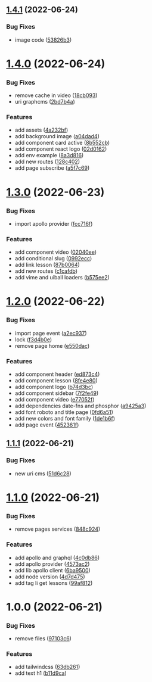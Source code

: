 ## [1.4.1](https://github.com/ialexanderbrito/plataforma-lab/compare/v1.4.0...v1.4.1) (2022-06-24)


### Bug Fixes

* image code ([53826b3](https://github.com/ialexanderbrito/plataforma-lab/commit/53826b3be8295cca7d2fe0fab7644851c64b6881))

# [1.4.0](https://github.com/ialexanderbrito/plataforma-lab/compare/v1.3.0...v1.4.0) (2022-06-24)


### Bug Fixes

* remove cache in video ([18cb093](https://github.com/ialexanderbrito/plataforma-lab/commit/18cb093fafcb54a2f71e005e842fddef3629f309))
* uri graphcms ([2bd7b4a](https://github.com/ialexanderbrito/plataforma-lab/commit/2bd7b4ab3164da18a5b8bf3730392a8592195b18))


### Features

* add assets ([4a232bf](https://github.com/ialexanderbrito/plataforma-lab/commit/4a232bf9f5ee3664946333d8a0fb4e529ab6222c))
* add background image ([a04dad4](https://github.com/ialexanderbrito/plataforma-lab/commit/a04dad44dc7b12de728a0238d14bb7c12ea58f76))
* add component card active ([8b552cb](https://github.com/ialexanderbrito/plataforma-lab/commit/8b552cb2364917a0812f3fb7132a3f11f270d05c))
* add component react logo ([02d0162](https://github.com/ialexanderbrito/plataforma-lab/commit/02d0162979e3b37c99004b8fe0178f317d521f63))
* add env example ([8a3d816](https://github.com/ialexanderbrito/plataforma-lab/commit/8a3d816d445ce5971aebba35740501fd6c33dc95))
* add new routes ([128c402](https://github.com/ialexanderbrito/plataforma-lab/commit/128c402d849ff27c53b42e6dc53e367e080513e7))
* add page subscribe ([a5f7c69](https://github.com/ialexanderbrito/plataforma-lab/commit/a5f7c6985d43cb88eb1312ed3a7487079dab9f1f))

# [1.3.0](https://github.com/ialexanderbrito/plataforma-lab/compare/v1.2.0...v1.3.0) (2022-06-23)


### Bug Fixes

* import apollo provider ([fcc716f](https://github.com/ialexanderbrito/plataforma-lab/commit/fcc716fec229229c836179d61cc3c50b37aaa39a))


### Features

* add component video ([02040ee](https://github.com/ialexanderbrito/plataforma-lab/commit/02040ee3d4f2631b83ccf4ae4ae8620f114c1f1c))
* add conditional slug ([0992ecc](https://github.com/ialexanderbrito/plataforma-lab/commit/0992ecc725750f70af81decae3bbca9ddd463ab6))
* add link lesson ([87b0064](https://github.com/ialexanderbrito/plataforma-lab/commit/87b00642f18f3824998411bfe93e83afb3a91d24))
* add new routes ([c1cafdb](https://github.com/ialexanderbrito/plataforma-lab/commit/c1cafdb047a9e535c5bba6d0949ccf4745c316f4))
* add vime and uiball loaders ([b575ee2](https://github.com/ialexanderbrito/plataforma-lab/commit/b575ee27bbf75444df71f472bd3c3efdf0ceaf28))

# [1.2.0](https://github.com/ialexanderbrito/plataforma-lab/compare/v1.1.1...v1.2.0) (2022-06-22)


### Bug Fixes

* import page event ([a2ec937](https://github.com/ialexanderbrito/plataforma-lab/commit/a2ec937c4b71740a42d1259fd51bc156960afa17))
* lock ([f3d4b0e](https://github.com/ialexanderbrito/plataforma-lab/commit/f3d4b0ede9563cf59bce5bd6975ef98a59783a6b))
* remove page home ([e550dac](https://github.com/ialexanderbrito/plataforma-lab/commit/e550dac5decbc50d56dc76914932b5037a1594f9))


### Features

* add component header ([ed873c4](https://github.com/ialexanderbrito/plataforma-lab/commit/ed873c4adef8686edb93d41b003b4a9ccb2f8f98))
* add component lesson ([8fe4e80](https://github.com/ialexanderbrito/plataforma-lab/commit/8fe4e804b39892321cd85c64b0a939663de0bc57))
* add component logo ([b74d3bc](https://github.com/ialexanderbrito/plataforma-lab/commit/b74d3bc112164d2ea22de38f4881ad9de3dc204a))
* add component sidebar ([7f2fe49](https://github.com/ialexanderbrito/plataforma-lab/commit/7f2fe49124efb4d7f8049bc911a206b5612f6def))
* add component video ([e77052f](https://github.com/ialexanderbrito/plataforma-lab/commit/e77052fa7f68d2fce0ae4da0af4f072e1d383834))
* add dependencies date-fns and phosphor ([a9425a3](https://github.com/ialexanderbrito/plataforma-lab/commit/a9425a31402f74e33a5c7114555c2ed15354deb5))
* add font roboto and title page ([0fd6a51](https://github.com/ialexanderbrito/plataforma-lab/commit/0fd6a51cd3d55cfb975a46162a3b410881038ba4))
* add new colors and font family ([1de1b6f](https://github.com/ialexanderbrito/plataforma-lab/commit/1de1b6ffbdf86cd65fabd32c3330e9bd51652128))
* add page event ([452361f](https://github.com/ialexanderbrito/plataforma-lab/commit/452361f2ab7141e0451ce87f69c3508322b9a02a))

## [1.1.1](https://github.com/ialexanderbrito/plataforma-lab/compare/v1.1.0...v1.1.1) (2022-06-21)


### Bug Fixes

* new uri cms ([51d6c28](https://github.com/ialexanderbrito/plataforma-lab/commit/51d6c284469c9d2ad858b679b368d2eccbdb1f34))

# [1.1.0](https://github.com/ialexanderbrito/plataforma-lab/compare/v1.0.0...v1.1.0) (2022-06-21)


### Bug Fixes

* remove pages services ([848c924](https://github.com/ialexanderbrito/plataforma-lab/commit/848c924969475b78b950a3d8da730c5caef0282f))


### Features

* add apollo and graphql ([4c0db86](https://github.com/ialexanderbrito/plataforma-lab/commit/4c0db86f202c1c98329abd50685e501d1947cb00))
* add apollo provider ([4573ac2](https://github.com/ialexanderbrito/plataforma-lab/commit/4573ac273f9191a3d3777edd03663b37ee490c9c))
* add lib apollo client ([6ba9500](https://github.com/ialexanderbrito/plataforma-lab/commit/6ba9500c453e0df8ec32c3ac454fde4459b5f222))
* add node version ([4d7d475](https://github.com/ialexanderbrito/plataforma-lab/commit/4d7d4754d35c330bb64d076344211641da330305))
* add tag li get lessons ([99af812](https://github.com/ialexanderbrito/plataforma-lab/commit/99af812b439199b558917a861387c44758774b7d))

# 1.0.0 (2022-06-21)


### Bug Fixes

* remove files ([97103c6](https://github.com/ialexanderbrito/plataforma-lab/commit/97103c68c9e83f9ec3a08c0e8af1ac586f2ca93c))


### Features

* add tailwindcss ([63db261](https://github.com/ialexanderbrito/plataforma-lab/commit/63db26150807d870312a6a785bebc90364fb86f4))
* add text h1 ([b11d9ca](https://github.com/ialexanderbrito/plataforma-lab/commit/b11d9cafdf69dd4cc6b39998c331c3791dd54b08))
